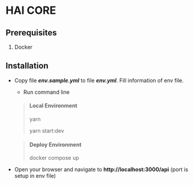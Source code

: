 # HAI CORE

## Prerequisites
1. Docker

## Installation

- Copy file **_env.sample.yml_** to file **_env.yml_**. Fill information of env file.

    - Run command line
    > #### Local Environment
    > yarn
    >
    > yarn start:dev

    > #### Deploy Environment
    > docker compose up

- Open your browser and navigate to **http://localhost:3000/api** (port is setup in env file)

